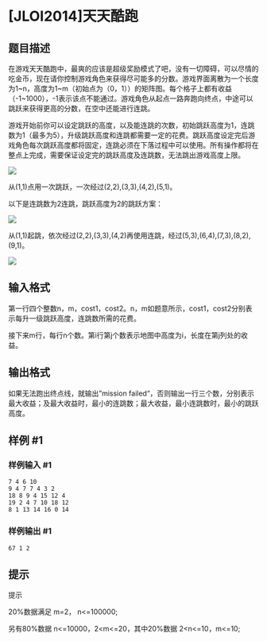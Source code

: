 # [JLOI2014]天天酷跑

## 题目描述

在游戏天天酷跑中，最爽的应该是超级奖励模式了吧，没有一切障碍，可以尽情的吃金币，现在请你控制游戏角色来获得尽可能多的分数。游戏界面离散为一个长度为1~n，高度为1~m（初始点为（0，1））的矩阵图。每个格子上都有收益（-1~1000），-1表示该点不能通过。游戏角色从起点一路奔跑向终点，中途可以跳跃来获得更高的分数，在空中还能进行连跳。

游戏开始前你可以设定跳跃的高度，以及能连跳的次数，初始跳跃高度为1，连跳数为1（最多为5），升级跳跃高度和连跳都需要一定的花费。跳跃高度设定完后游戏角色每次跳跃高度都将固定，连跳必须在下落过程中可以使用。所有操作都将在整点上完成，需要保证设定完的跳跃高度及连跳数，无法跳出游戏高度上限。

![](https://cdn.luogu.com.cn/upload/pic/17609.png) 

从(1,1)点用一次跳跃，一次经过(2,2),(3,3),(4,2),(5,1)。

以下是连跳数为2连跳，跳跃高度为2的跳跃方案：

![](https://cdn.luogu.com.cn/upload/pic/17610.png)

从(1,1)起跳，依次经过(2,2),(3,3),(4,2)再使用连跳，经过(5,3),(6,4),(7,3),(8,2),(9,1)。

![](https://cdn.luogu.com.cn/upload/pic/17611.png)


## 输入格式

第一行四个整数n，m，cost1，cost2。n，m如题意所示，cost1，cost2分别表示每升一级跳跃高度，连跳数所需的花费。

接下来m行，每行n个数。第i行第j个数表示地图中高度为i，长度在第j列处的收益。


## 输出格式

如果无法跑出终点线，就输出”mission failed“，否则输出一行三个数，分别表示最大收益；及最大收益时，最小的连跳数；最大收益，最小连跳数时，最小的跳跃高度。


## 样例 #1

### 样例输入 #1
```
7 4 6 10
9 4 7 7 4 3 2
18 8 9 4 15 12 4
19 2 4 7 10 18 12
8 1 13 14 16 0 14
```

### 样例输出 #1

```
67 1 2
```

## 提示

提示

20%数据满足 m=2， n<=100000;

另有80%数据 n<=10000，2<m<=20，其中20%数据 2<n<=10，m<=10;

